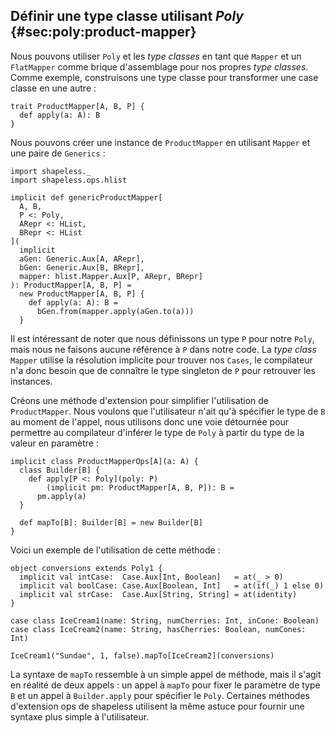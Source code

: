 ## Définir une type classe utilisant *Poly* {#sec:poly:product-mapper}

Nous pouvons utiliser `Poly` et les *type classes*
en tant que `Mapper` et un `FlatMapper` comme
brique d'assemblage pour nos propres *type classes*.
Comme exemple, construisons une type classe
pour transformer une case classe en une autre :

```tut:book:silent
trait ProductMapper[A, B, P] {
  def apply(a: A): B
}
```

Nous pouvons créer une instance de `ProductMapper`
en utilisant `Mapper` et une paire de `Generics` :

```tut:book:silent
import shapeless._
import shapeless.ops.hlist

implicit def genericProductMapper[
  A, B,
  P <: Poly,
  ARepr <: HList,
  BRepr <: HList
](
  implicit
  aGen: Generic.Aux[A, ARepr],
  bGen: Generic.Aux[B, BRepr],
  mapper: hlist.Mapper.Aux[P, ARepr, BRepr]
): ProductMapper[A, B, P] =
  new ProductMapper[A, B, P] {
    def apply(a: A): B =
      bGen.from(mapper.apply(aGen.to(a)))
  }
```

Il est intéressant de noter que nous définissons un type `P`
pour notre `Poly`, mais nous ne faisons aucune référence à `P` dans notre code.
La *type class*  `Mapper` utilise la résolution implicite pour trouver nos `Cases`,
le compilateur n'a donc besoin que de connaître le type singleton de `P`
pour retrouver les instances.

Créons une méthode d'extension pour simplifier l'utilisation de `ProductMapper`.
Nous voulons que l'utilisateur n'ait qu'à spécifier le type de `B` au moment de l'appel,
nous utilisons donc une voie détournée pour permettre au compilateur d'inférer le type de `Poly`
à partir du type de la valeur en paramètre :

```tut:book:silent
implicit class ProductMapperOps[A](a: A) {
  class Builder[B] {
    def apply[P <: Poly](poly: P)
        (implicit pm: ProductMapper[A, B, P]): B =
      pm.apply(a)
  }

  def mapTo[B]: Builder[B] = new Builder[B]
}
```
Voici un exemple de l'utilisation de cette méthode :

```tut:book:silent
object conversions extends Poly1 {
  implicit val intCase:  Case.Aux[Int, Boolean]   = at(_ > 0)
  implicit val boolCase: Case.Aux[Boolean, Int]   = at(if(_) 1 else 0)
  implicit val strCase:  Case.Aux[String, String] = at(identity)
}

case class IceCream1(name: String, numCherries: Int, inCone: Boolean)
case class IceCream2(name: String, hasCherries: Boolean, numCones: Int)
```

```tut:book
IceCream1("Sundae", 1, false).mapTo[IceCream2](conversions)
```

La syntaxe de `mapTo` ressemble à un simple appel de méthode,
mais il s'agit en réalité de deux appels :
un appel à `mapTo` pour fixer le paramètre de type `B` et
un appel à `Builder.apply` pour spécifier le `Poly`.
Certaines méthodes d'extension ops de shapeless utilisent la même astuce pour
fournir une syntaxe plus simple à l'utilisateur.

